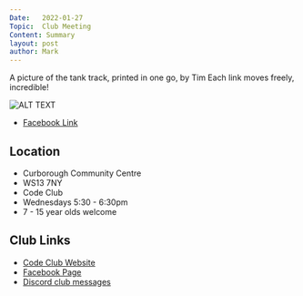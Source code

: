 ```yaml
---
Date:   2022-01-27
Topic:  Club Meeting
Content: Summary
layout: post
author: Mark
---
```

A picture of the tank track, printed in one go, by Tim
Each link moves freely, incredible!

![ALT TEXT](https://scontent.fbhx6-1.fna.fbcdn.net/v/t39.30808-6/272872698_4552254101568321_6002733509360137383_n.jpg?stp=dst-jpg_p720x720&_nc_cat=101&ccb=1-7&_nc_sid=5f2048&_nc_ohc=hCV-m2bpFrMAX8glMqE&_nc_ht=scontent.fbhx6-1.fna&edm=AKK4YLsEAAAA&oh=00_AfBHnDkmMVebie9qXCXfiTU0wA9P8VIf-cMIhAe5YhRy4Q&oe=652BBC4F)

* [Facebook Link](https://www.facebook.com/1481985248595237/posts/4552256054901459/)

## Location

* Curborough Community Centre
* WS13 7NY
* Code Club
* Wednesdays 5:30 - 6:30pm
* 7 - 15 year olds welcome

## Club Links

* [Code Club Website](https://lichfield-code-club.github.io/)
* [Facebook Page](https://www.facebook.com/LichfieldCoders)
* [Discord club messages](https://discord.gg/szz6xGK)
